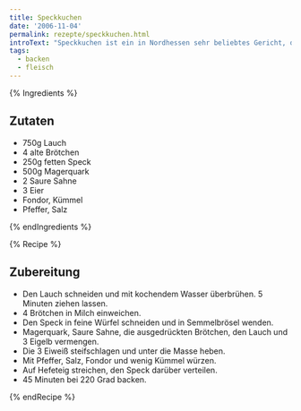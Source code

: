 ```yaml
---
title: Speckkuchen
date: '2006-11-04'
permalink: rezepte/speckkuchen.html
introText: "Speckkuchen ist ein in Nordhessen sehr beliebtes Gericht, das man im Winter auch bei manchen Bäckern kaufen kann. Aber auch hier gilt wieder: selbstgemacht ist besser !"
tags:
  - backen
  - fleisch
---
```


{% Ingredients %}

## Zutaten

- 750g Lauch
- 4 alte Brötchen
- 250g fetten Speck
- 500g Magerquark
- 2 Saure Sahne
- 3 Eier
- Fondor, Kümmel
- Pfeffer, Salz

{% endIngredients %}

{% Recipe %}

## Zubereitung

- Den Lauch schneiden und mit kochendem Wasser überbrühen. 5 Minuten ziehen lassen.
- 4 Brötchen in Milch einweichen.
- Den Speck in feine Würfel schneiden und in Semmelbrösel wenden.
- Magerquark, Saure Sahne, die ausgedrückten Brötchen, den Lauch und 3 Eigelb vermengen.
- Die 3 Eiweiß steifschlagen und unter die Masse heben.
- Mit Pfeffer, Salz, Fondor und wenig Kümmel würzen.
- Auf Hefeteig streichen, den Speck darüber verteilen.
- 45 Minuten bei 220 Grad backen.

{% endRecipe %}
